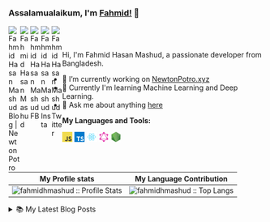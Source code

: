 ### Assalamualaikum, I'm [Fahmid!](https://fahmidhmashud.github.io) 👋

<a href="https://www.newtonpotro.xyz/">
  <img align="left" alt="Fahmid Hasan Mashud Blog | NewtonPotro" width="23px" src="https://raw.githubusercontent.com/fahmidhmashud/fahmidhmashud/master/icons/article.svg" />
</a>
<a href="https://fahmidhmashud.github.io/">
  <img align="left" alt="Fahmid Hasan Mashud" width="20px" src="https://raw.githubusercontent.com/fahmidhmashud/fahmidhmashud/master/icons/world-wide-web.svg" />
</a>
<a href="https://fb.me/fahmidhmashud">
  <img align="left" alt="Fahmid Hasan Mashud FB" width="21px" src="https://raw.githubusercontent.com/fahmidhmashud/fahmidhmashud/master/icons/facebook-circular-logo.svg" />
</a>
<a href="https://www.instagram.com/fahmidhmashud/">
  <img align="left" alt="Fahmid Hasan Mashud Insta" width="21px" src="https://raw.githubusercontent.com/fahmidhmashud/fahmidhmashud/master/icons/instagram.svg" />
</a>
<a href="https://twitter.com/fahmidhmashud">
  <img align="left" alt="Fahmid Hasan Mashud Twitter" width="21px" src="https://raw.githubusercontent.com/fahmidhmashud/fahmidhmashud/master/icons/twitter.svg" />
</a>

<br />
<br />

Hi, I'm Fahmid Hasan Mashud, a passionate developer from Bangladesh.

- 🔭 I’m currently working on [NewtonPotro.xyz](https://www.newtonpotro.xyz/)
- 🌱 Currently I'm learning
Machine Learning and Deep Learning.
- 💬 Ask me about anything [here](https://fb.me/fahmidhmashud)

**My Languages and Tools:**  

<code><img height="20" src="https://raw.githubusercontent.com/github/explore/80688e429a7d4ef2fca1e82350fe8e3517d3494d/topics/javascript/javascript.png"></code>
<code><img height="20" src="https://raw.githubusercontent.com/github/explore/80688e429a7d4ef2fca1e82350fe8e3517d3494d/topics/typescript/typescript.png"></code>
<code><img height="20" src="https://raw.githubusercontent.com/github/explore/80688e429a7d4ef2fca1e82350fe8e3517d3494d/topics/react/react.png"></code>
<code><img height="20" src="https://raw.githubusercontent.com/github/explore/5c058a388828bb5fde0bcafd4bc867b5bb3f26f3/topics/graphql/graphql.png"></code>
<code><img height="20" src="https://raw.githubusercontent.com/github/explore/80688e429a7d4ef2fca1e82350fe8e3517d3494d/topics/nodejs/nodejs.png"></code>    

My Profile stats              |  My Language Contribution
:-------------------------:|:-------------------------:
![fahmidhmashud :: Profile Stats](https://github-readme-stats.vercel.app/api?username=fahmidhmashud&show_icons=true&theme=dark) | ![fahmidhmashud :: Top Langs](https://github-readme-stats.vercel.app/api/top-langs/?username=fahmidhmashud&langs_count=10&theme=tokyonight&layout=compact&hide=html)

<details>
<summary>📚 My Latest Blog Posts</summary>

- [ফ্রন্টেন্ড ডেভেলপার রোডম্যাপ ও রিসোর্স](https://www.newtonpotro.xyz/2021/04/frontend-developer-roadmap.html)
- [ডেভেলপারদের জন্য ডিজাইন রিসোর্স](https://www.newtonpotro.xyz/2021/04/design-resources-for-devs.html)
- [৫ টি বেস্ট প্রোগ্রামিং ল্যাঙ্গুয়েজ যেগুলো আপনি শিখতে পারেন।](https://www.newtonpotro.xyz/2021/04/top5-languages-2021.html)
- [সেরা ৫ টি অনলাইন কোর্স](https://www.newtonpotro.xyz/2021/04/top5-free-courses-1.html)
- [Visual Studio Code - Installation, Plugins, Themes and Customization](https://www.newtonpotro.xyz/2021/04/vs-code.html)

</details>

